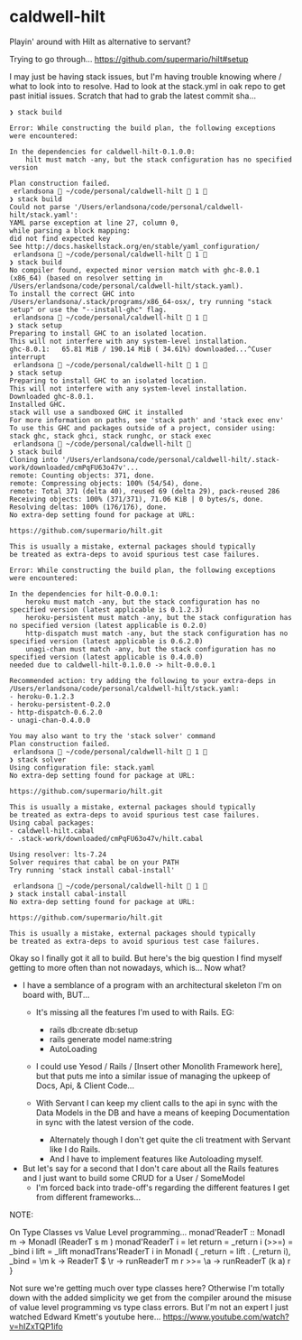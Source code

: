 # caldwell-hilt
Playin' around with Hilt as alternative to servant?




Trying to go through...
https://github.com/supermario/hilt#setup

I may just be having stack issues, but I'm having trouble knowing where / what to look into to resolve.
Had to look at the stack.yml in oak repo to get past initial issues.
Scratch that had to grab the latest commit sha...
```
❯ stack build

Error: While constructing the build plan, the following exceptions were encountered:

In the dependencies for caldwell-hilt-0.1.0.0:
    hilt must match -any, but the stack configuration has no specified version

Plan construction failed.
 erlandsona  ~/code/personal/caldwell-hilt  1 
❯ stack build
Could not parse '/Users/erlandsona/code/personal/caldwell-hilt/stack.yaml':
YAML parse exception at line 27, column 0,
while parsing a block mapping:
did not find expected key
See http://docs.haskellstack.org/en/stable/yaml_configuration/
 erlandsona  ~/code/personal/caldwell-hilt  1 
❯ stack build
No compiler found, expected minor version match with ghc-8.0.1 (x86_64) (based on resolver setting in /Users/erlandsona/code/personal/caldwell-hilt/stack.yaml).
To install the correct GHC into /Users/erlandsona/.stack/programs/x86_64-osx/, try running "stack setup" or use the "--install-ghc" flag.
 erlandsona  ~/code/personal/caldwell-hilt  1 
❯ stack setup
Preparing to install GHC to an isolated location.
This will not interfere with any system-level installation.
ghc-8.0.1:   65.81 MiB / 190.14 MiB ( 34.61%) downloaded...^Cuser interrupt
 erlandsona  ~/code/personal/caldwell-hilt  1 
❯ stack setup
Preparing to install GHC to an isolated location.
This will not interfere with any system-level installation.
Downloaded ghc-8.0.1.
Installed GHC.
stack will use a sandboxed GHC it installed
For more information on paths, see 'stack path' and 'stack exec env'
To use this GHC and packages outside of a project, consider using:
stack ghc, stack ghci, stack runghc, or stack exec
 erlandsona  ~/code/personal/caldwell-hilt 
❯ stack build
Cloning into '/Users/erlandsona/code/personal/caldwell-hilt/.stack-work/downloaded/cmPqFU63o47v'...
remote: Counting objects: 371, done.
remote: Compressing objects: 100% (54/54), done.
remote: Total 371 (delta 40), reused 69 (delta 29), pack-reused 286
Receiving objects: 100% (371/371), 71.06 KiB | 0 bytes/s, done.
Resolving deltas: 100% (176/176), done.
No extra-dep setting found for package at URL:

https://github.com/supermario/hilt.git

This is usually a mistake, external packages should typically
be treated as extra-deps to avoid spurious test case failures.

Error: While constructing the build plan, the following exceptions were encountered:

In the dependencies for hilt-0.0.0.1:
    heroku must match -any, but the stack configuration has no specified version (latest applicable is 0.1.2.3)
    heroku-persistent must match -any, but the stack configuration has no specified version (latest applicable is 0.2.0)
    http-dispatch must match -any, but the stack configuration has no specified version (latest applicable is 0.6.2.0)
    unagi-chan must match -any, but the stack configuration has no specified version (latest applicable is 0.4.0.0)
needed due to caldwell-hilt-0.1.0.0 -> hilt-0.0.0.1

Recommended action: try adding the following to your extra-deps in /Users/erlandsona/code/personal/caldwell-hilt/stack.yaml:
- heroku-0.1.2.3
- heroku-persistent-0.2.0
- http-dispatch-0.6.2.0
- unagi-chan-0.4.0.0

You may also want to try the 'stack solver' command
Plan construction failed.
 erlandsona  ~/code/personal/caldwell-hilt  1 
❯ stack solver
Using configuration file: stack.yaml
No extra-dep setting found for package at URL:

https://github.com/supermario/hilt.git

This is usually a mistake, external packages should typically
be treated as extra-deps to avoid spurious test case failures.
Using cabal packages:
- caldwell-hilt.cabal
- .stack-work/downloaded/cmPqFU63o47v/hilt.cabal

Using resolver: lts-7.24
Solver requires that cabal be on your PATH
Try running 'stack install cabal-install'

 erlandsona  ~/code/personal/caldwell-hilt  1 
❯ stack install cabal-install
No extra-dep setting found for package at URL:

https://github.com/supermario/hilt.git

This is usually a mistake, external packages should typically
be treated as extra-deps to avoid spurious test case failures.
```


Okay so I finally got it all to build.
But here's the big question I find myself getting to more often than not nowadays, which is...
Now what?

- I have a semblance of a program with an architectural skeleton I'm on board with, BUT...
    - It's missing all the features I'm used to with Rails. EG:
        - rails db:create db:setup
        - rails generate model name:string
        - AutoLoading

    - I could use Yesod / Rails / [Insert other Monolith Framework here], but that puts me into a similar issue of managing the upkeep of Docs, Api, & Client Code...
    - With Servant I can keep my client calls to the api in sync with the Data Models in the DB and have a means of keeping Documentation in sync with the latest version of the code.
        - Alternately though I don't get quite the cli treatment with Servant like I do Rails.
        - And I have to implement features like Autoloading myself.
- But let's say for a second that I don't care about all the Rails features and I just want to build some CRUD for a User / SomeModel
    - I'm forced back into trade-off's regarding the different features I get from different frameworks...





NOTE:

On Type Classes vs Value Level programming...
monad'ReaderT :: MonadI m -> MonadI (ReaderT s m )
monad'ReaderT i =
    let return = _return i
        (>>=) = _bind i
        lift = _lift monadTrans'ReaderT i
     in MonadI {
            _return = lift . (_return i),
            _bind = \m k -> ReaderT $ \r ->
                runReaderT m r >>= \a ->
                runReaderT (k a) r }

Not sure we're getting much over type classes here?
Otherwise I'm totally down with the added simplicity we get
from the compiler around the misuse of value level programming vs
type class errors.
But I'm not an expert I just watched Edward Kmett's youtube here...
https://www.youtube.com/watch?v=hIZxTQP1ifo
